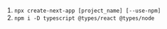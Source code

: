 1. `npx create-next-app [project_name] [--use-npm]`
2. `npm i -D typescript @types/react @types/node`